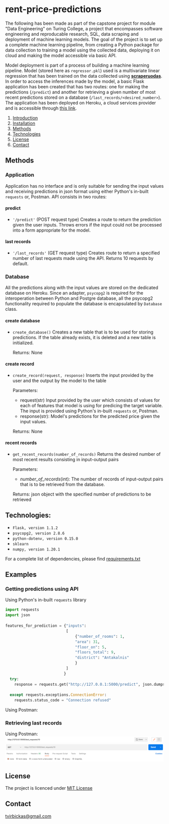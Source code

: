 # rent-price-predictions
The following has been made as part of the capstone project for module "Data Engineering" on Turing College, a project that encompasses software engineering 
and reproducable research, SQL, data scraping and deployment of machine learning models. The goal of the project is to set up a complete machine learning pipeline, 
from creating a Python package for data collection to training a model using the collected data, deploying it on cloud and making the model accessible via basic API.

Model deployment is part of a process of building a machine learning pipeline. Model (stored here as `regressor.pkl`) used is a multivariate linear regression
that has been trained on the data collected using [**scraperuodas**](https://github.com/virbickt/scraperuodas). In order to access the inferences made by the model, a basic 
Flask application has been created that has two routes: one for making the predictions (`/predict`) and another for retrieving a given number of most recent predictions stored on a database (`/last_records/<desired_number>`). The application has been deployed on Heroku, a cloud services provider and is accessible through [this link](http://aruodas-rent-price-predictions.herokuapp.com/).
 
1. [Introduction](#Introduction)
2. [Installation](#Installation)
3. [Methods](#Methods)
4. [Technologies](#Technologies)
5. [License](#License)
6. [Contact](#Contact)


## Methods
### Application
Application has no interface and is only suitable for sending the input values and receiving predictions in json format using either Python's in-built `requests` or, Postman.
API consists in two routes:
#### predict
- `'/predict'` (POST request type)
Creates a route to return the prediction given the user inputs. Throws errors if the input could not be processed into a form appropriate for the model.
#### last records
- `'/last_records'` (GET request type)
Creates route to return a specified number of last requests made using the API. Returns 10 requests by default.


### Database
All the predictions along with the input values are stored on the dedicated database on Heroku. Since an adapter, `psycopg2` is required for the interoperation between Python and
Postgre database, all the psycopg2 functionality required to populate the database is encapsulated by `Database` class. 
#### create database
- `create_database()` 
Creates a new table that is to be used for storing predictions. If the table already exists, it is deleted and a new table is initialized. 

  Returns: None
#### create record
- `create_record(request, response)`
Inserts the input provided by the user and the output by the model to the table

  Parameters: 
   - request(str) Input provided by the user which consists of values for each of features that model is using for predicing the target variable. The input is provided using Python's in-built `requests` or, Postman.
   - response(str): Model's predictions for the predicted price given the input values. 

  Returns: None
#### recent records
- `get_recent_records(number_of_records)`
Returns the desired number of most recent results consisting in input-output pairs

  Parameters:
   - *number_of_records*(int): The number of records of input-output pairs that is to be retrieved from the database.
   
  Returns: json object with the specified number of predictions to be retrieved

## Technologies:
- `Flask, version 1.1.2`
- `psycopg2, version 2.8.6`
- `python-dotenv, version 0.15.0`
- `sklearn`
- `numpy, version 1.20.1`

For a complete list of dependencies, please find [requirements.txt](https://github.com/virbickt/aruodas-rent-price-predictions/blob/main/requirements.txt)

## Examples
### Getting predictions using API
Using Python's in-built `requests` library
```python
import requests
import json

features_for_prediction = {"inputs":
                           [
                               {"number_of_rooms": 1,
                               "area": 31,
                               "floor_on": 5,
                               "floors_total": 9,
                               "district": "Antakalnis"
                               }
                           ]
                          }
  try:
    response = requests.get("http://127.0.0.1:5000/predict", json.dumps(features_for_prediction))

  except requests.exceptions.ConnectionError:
    requests.status_code = "Connection refused"
```
Using Postman:
### Retrieving last records
Using Postman:
![example](images/last_requests.png)

## License
The project is licenced under [MIT License](https://github.com/virbickt/aruodas-rent-price-predictions/blob/main/LICENSE.md)

## Contact
[tvirbickas@gmail.com](mailto:tvirbickas@gmail.com?subject=aruodas-rent-price-predictions%20on%20Github)
